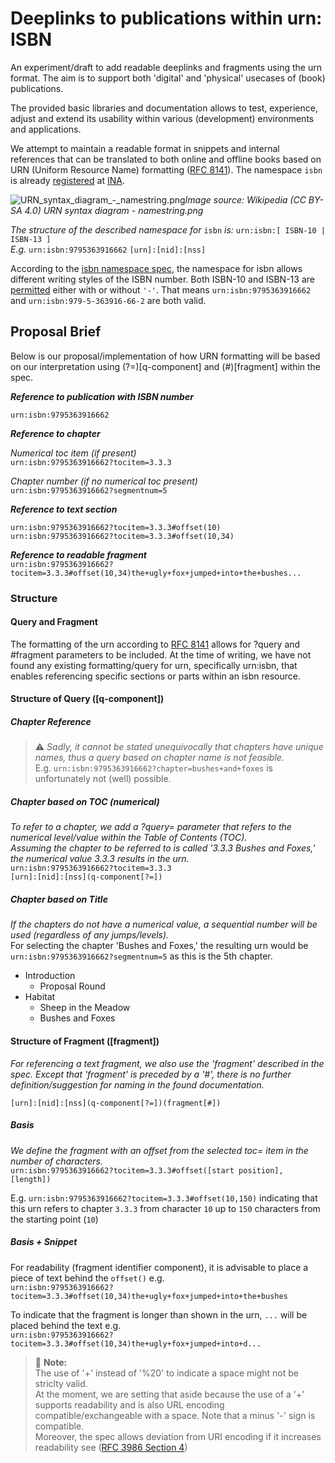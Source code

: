 # Deeplinks to publications within urn: ISBN
An experiment/draft to add readable deeplinks and fragments using the urn format. The aim is to support both 'digital' and 'physical' usecases of (book) publications. 

The provided basic libraries and documentation allows to test, experience, adjust and extend its usability within various (development) environments and applications.

We attempt to maintain a readable format in snippets and internal references that can be translated to both online and offline books based on URN (Uniform Resource Name) formatting ([RFC 8141](https://en.wikipedia.org/wiki/Uniform_Resource_Name)).
The namespace `isbn` is already [registered](https://www.iana.org/assignments/urn-namespaces/urn-namespaces.xhtml) at [INA](https://www.iana.org/assignments/urn-namespaces/urn-namespaces.xhtml).

![URN_syntax_diagram_-_namestring.png](https://upload.wikimedia.org/wikipedia/commons/c/ce/URN_syntax_diagram_-_namestring.png)*Image source: Wikipedia (CC BY-SA 4.0) URN syntax diagram - namestring.png*

_The structure of the described namespace for_ `isbn` _is:_ `urn:isbn:[ ISBN-10 | ISBN-13 ]`  
_E.g._ `urn:isbn:9795363916662` `[urn]:[nid]:[nss]`

According to the [isbn namespace spec](https://www.iana.org/assignments/urn-formal/isbn), the namespace for isbn allows different writing styles of the ISBN number. Both ISBN-10 and ISBN-13 are [permitted](https://www.iana.org/assignments/urn-formal/isbn) either with or without `'-'`. That means `urn:isbn:9795363916662` and `urn:isbn:979-5-363916-66-2` are both valid.

## Proposal Brief

Below is our proposal/implementation of how URN formatting will be based on our interpretation using (?=)[q-component] and (#)[fragment] within the spec.

**_Reference to publication with ISBN number_**

`urn:isbn:9795363916662`

**_Reference to chapter_**

_Numerical toc item (if present)_  
`urn:isbn:9795363916662?tocitem=3.3.3`

_Chapter number (if no numerical toc present)_  
`urn:isbn:9795363916662?segmentnum=5`

**_Reference to text section_**

`urn:isbn:9795363916662?tocitem=3.3.3#offset(10)`  
`urn:isbn:9795363916662?tocitem=3.3.3#offset(10,34)`

**_Reference to readable fragment_**  
`urn:isbn:9795363916662?tocitem=3.3.3#offset(10,34)the+ugly+fox+jumped+into+the+bushes...`

### Structure

#### Query and Fragment

The formatting of the urn according to [RFC 8141](https://en.wikipedia.org/wiki/Uniform_Resource_Name) allows for ?query and #fragment parameters to be included. At the time of writing, we have not found any existing formatting/query for urn, specifically urn:isbn, that enables referencing specific sections or parts within an isbn resource.

#### Structure of Query ([q-component])

##### Chapter Reference

> :warning: _Sadly, it cannot be stated unequivocally that chapters have unique names, thus a query based on chapter name is not feasible._  
> E.g. `urn:isbn:9795363916662?chapter=bushes+and+foxes` is unfortunately not (well) possible.

##### Chapter based on TOC (numerical)

_To refer to a chapter, we add a ?query= parameter that refers to the numerical level/value within the Table of Contents (TOC)._  
_Assuming the chapter to be referred to is called '3.3.3 Bushes and Foxes,' the numerical value 3.3.3 results in the urn._  
`urn:isbn:9795363916662?tocitem=3.3.3`  
`[urn]:[nid]:[nss](q-component[?=])`

##### Chapter based on Title

_If the chapters do not have a numerical value, a sequential number will be used (regardless of any jumps/levels)._  
For selecting the chapter 'Bushes and Foxes,' the resulting urn would be `urn:isbn:9795363916662?segmentnum=5` as this is the 5th chapter.

* Introduction
  * Proposal Round
* Habitat
  * Sheep in the Meadow
  * Bushes and Foxes

#### Structure of Fragment ([fragment])

_For referencing a text fragment, we also use the 'fragment' described in the spec. Except that 'fragment' is preceded by a '#', there is no further definition/suggestion for naming in the found documentation._

`[urn]:[nid]:[nss](q-component[?=])(fragment[#])`

##### Basis

_We define the fragment with an offset from the selected toc= item in the number of characters._  
`urn:isbn:9795363916662?tocitem=3.3.3#offset([start position], [length])`

E.g. `urn:isbn:9795363916662?tocitem=3.3.3#offset(10,150)` indicating that this urn refers to chapter `3.3.3` from character `10` up to `150` characters from the starting point (`10`)

##### Basis + Snippet

For readability (fragment identifier component), it is advisable to place a piece of text behind the `offset()` e.g.  
`urn:isbn:9795363916662?tocitem=3.3.3#offset(10,34)the+ugly+fox+jumped+into+the+bushes`

To indicate that the fragment is longer than shown in the urn, `...` will be placed behind the text e.g.  
`urn:isbn:9795363916662?tocitem=3.3.3#offset(10,34)the+ugly+fox+jumped+into+d...`

> :memo: **Note:**  
> The use of '+' instead of '%20' to indicate a space might not be striclty valid.  
> At the moment, we are setting that aside because the use of a '+' supports readability and is also URL encoding compatible/exchangeable with a space. Note that a minus '-' sign is compatible.  
> Moreover, the spec allows deviation from URI encoding if it increases readability see ([RFC 3986 Section 4](https://datatracker.ietf.org/doc/html/rfc3986#section-4))
